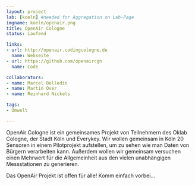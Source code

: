 ```yaml
---
layout: project
lab: [koeln] #needed for Aggregation on Lab-Page
imgname: koeln/openair.png
title: OpenAir Cologne
status: Laufend

links:
- url: http://openair.codingcologne.de
  name: Webseite
- url: https://github.com/openaircgn
  name: Code

collaborators:
- name: Marcel Belledin
- name: Martin Over
- name: Reinhard Nickels

tags:
- Umwelt

---
```

OpenAir Cologne ist ein gemeinsames Projekt von Teilnehmern des Oklab Cologne, der Stadt Köln und Everykey. Wir wollen gemeinsam in Köln 20 Sensoren in einem Pilotprojekt aufstellen, um zu sehen wie man Daten von Bürgern verarbeiten kann. Außerdem wollen wir gemeinsam versuchen einen Mehrwert für die Allgemeinheit aus den vielen unabhängigen Messstationen zu generieren.

Das OpenAir Projekt ist offen für alle! Komm einfach vorbei...
